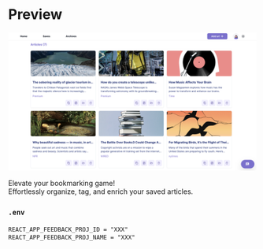 # Preview
<img src="./src/Assets/LandingPagePreview.svg">

Elevate your bookmarking game! <br>
Effortlessly organize, tag, and enrich your saved articles.


### `.env`
```
REACT_APP_FEEDBACK_PROJ_ID = "XXX"
REACT_APP_FEEDBACK_PROJ_NAME = "XXX"
```